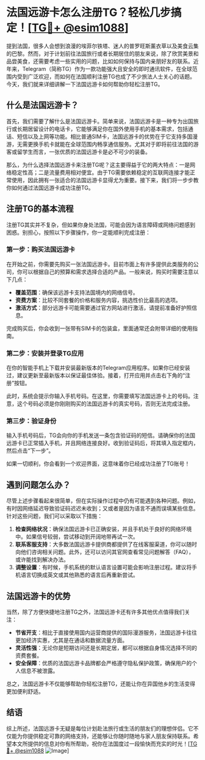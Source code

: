 # 法国远游卡怎么注册TG？轻松几步搞定！[[TG💪+ @esim1088](https://t.me/s/esim1088)]

提到法国，很多人会想到浪漫的埃菲尔铁塔、迷人的普罗旺斯薰衣草以及美食云集的巴黎。然而，对于计划前往法国旅行或者长期居住的朋友来说，除了欣赏美景和品尝美食，还需要考虑一些实用的问题，比如如何保持与国内亲朋好友的联系。近年来，Telegram（简称TG）作为一款功能强大且安全的即时通讯软件，在全球范围内受到广泛欢迎，而如何在法国顺利注册TG也成了不少旅法人士关心的话题。今天，我们就来详细讲解一下法国远游卡如何帮助你轻松注册TG。

## 什么是法国远游卡？

首先，我们需要了解什么是法国远游卡。简单来说，法国远游卡是一种专为出国旅行或长期居留设计的电话卡，它能够满足你在国外使用手机的基本需求，包括通话、短信以及上网等功能。相比普通SIM卡，法国远游卡的优势在于它支持多国漫游，无需更换手机卡就能在全球范围内畅享通信服务。尤其对于即将前往法国的游客或留学生而言，一张优质的法国远游卡是必不可少的装备。

那么，为什么选择法国远游卡来注册TG呢？这主要得益于它的两大特点：一是网络稳定性高；二是流量费用相对便宜。由于TG需要依赖稳定的互联网连接才能正常使用，因此拥有一张适合的法国远游卡显得尤为重要。接下来，我们将一步步教你如何通过法国远游卡成功注册TG。

## 注册TG的基本流程

注册TG其实并不复杂，但如果你身处法国，可能会因为语言障碍或网络问题感到困惑。别担心，按照以下步骤操作，你一定能顺利完成注册：

### 第一步：购买法国远游卡

在开始之前，你需要先购买一张法国远游卡。目前市面上有许多提供此类服务的公司，你可以根据自己的预算和需求选择合适的产品。一般来说，购买时需要注意以下几点：

- **覆盖范围**：确保该远游卡支持法国境内的网络信号。
- **资费方案**：比较不同套餐的价格和服务内容，挑选性价比最高的选项。
- **激活方式**：部分远游卡可能需要通过官方网站进行激活，请提前准备好护照信息。

完成购买后，你会收到一张带有SIM卡的包装盒，里面通常还会附带详细的使用指南。

### 第二步：安装并登录TG应用

在你的智能手机上下载并安装最新版本的Telegram应用程序。如果你已经安装过，建议更新至最新版本以保证最佳体验。接着，打开应用并点击右下角的“注册”按钮。

此时，系统会提示你输入手机号码。在这里，你需要填写法国远游卡上的号码。注意，这个号码必须是你刚刚购买的法国远游卡的真实号码，否则无法完成注册。

### 第三步：验证身份

输入手机号码后，TG会向你的手机发送一条包含验证码的短信。请确保你的法国远游卡已正常插入手机，并且网络连接良好。收到验证码后，将其填入指定框内，然后点击“下一步”。

如果一切顺利，你会看到一个欢迎界面，这意味着你已经成功注册了TG账号！

## 遇到问题怎么办？

尽管上述步骤看起来很简单，但在实际操作过程中仍有可能遇到各种问题。例如，有时因网络延迟导致验证码迟迟未收到；又或者是因为语言不通而误填某些信息。针对这些问题，我们可以采取以下措施：

1. **检查网络状况**：确保法国远游卡已正确安装，并且手机处于良好的网络环境中。如果信号较弱，尝试移动到开阔地带再试一次。
2. **联系客服支持**：大多数法国远游卡提供商都提供了在线客服渠道，你可以随时向他们咨询相关问题。此外，还可以访问其官网查看常见问题解答（FAQ），或许能找到解决办法。
3. **调整设置**：有时候，手机系统的默认语言设置可能会影响注册过程。建议将手机语言切换成英文或其他熟悉的语言后再重新尝试。

## 法国远游卡的优势

当然，除了方便快捷地注册TG之外，法国远游卡还有许多其他优点值得我们关注：

- **节省开支**：相比于直接使用国内运营商提供的国际漫游服务，法国远游卡往往更加经济实惠，尤其是在通话和数据流量方面。
- **灵活性强**：无论你是短期访问还是长期定居，都可以根据自身情况选择不同的资费套餐。
- **安全保障**：优质的法国远游卡品牌都会严格遵守隐私保护政策，确保用户的个人信息不被泄露。

总之，法国远游卡不仅能够帮助你轻松注册TG，还能让你在异国他乡的生活变得更加便利舒适。

## 结语

综上所述，法国远游卡无疑是每位计划赴法旅行或生活的朋友们的理想伴侣。它不仅能为你提供稳定可靠的网络支持，还能够让你随时随地与家人朋友保持联系。希望本文所提供的信息对你有所帮助，祝你在法国度过一段愉快而充实的时光！[[TG💪+ @esim1088](https://t.me/s/esim1088) ![Image](https://i.postimg.cc/4NQfJmqS/Snipaste-2025-05-13-00-14-12.png)]
